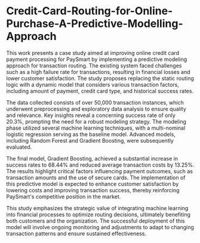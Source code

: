# Credit-Card-Routing-for-Online-Purchase-A-Predictive-Modelling-Approach
This work presents a case study aimed at improving online credit card payment processing for PaySmart by implementing a predictive modeling approach for transaction routing. The existing system faced challenges such as a high failure rate for transactions, resulting in financial losses and lower customer satisfaction. The study proposes replacing the static routing logic with a dynamic model that considers various transaction factors, including amount of payment, credit card type, and historical success rates.

The data collected consists of over 50,000 transaction instances, which underwent preprocessing and exploratory data analysis to ensure quality and relevance. Key insights reveal a concerning success rate of only 20.3%, prompting the need for a robust modeling strategy. The modeling phase utilized several machine learning techniques, with a multi-nominal logistic regression serving as the baseline model. Advanced models, including Random Forest and Gradient Boosting, were subsequently evaluated.

The final model, Gradient Boosting, achieved a substantial increase in success rates to 68.44% and reduced average transaction costs by 13.25%. The results highlight critical factors influencing payment outcomes, such as transaction amounts and the use of secure cards. The implementation of this predictive model is expected to enhance customer satisfaction by lowering costs and improving transaction success, thereby reinforcing PaySmart's competitive position in the market.

This study emphasizes the strategic value of integrating machine learning into financial processes to optimize routing decisions, ultimately benefiting both customers and the organization. The successful deployment of this model will involve ongoing monitoring and adjustments to adapt to changing transaction patterns and ensure sustained effectiveness.

